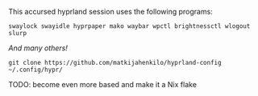 This accursed hyprland session uses the following programs:

```
swaylock swayidle hyprpaper mako waybar wpctl brightnessctl wlogout slurp
```

*And many others!*

`git clone https://github.com/matkijahenkilo/hyprland-config ~/.config/hypr/`

TODO: become even more based and make it a Nix flake
